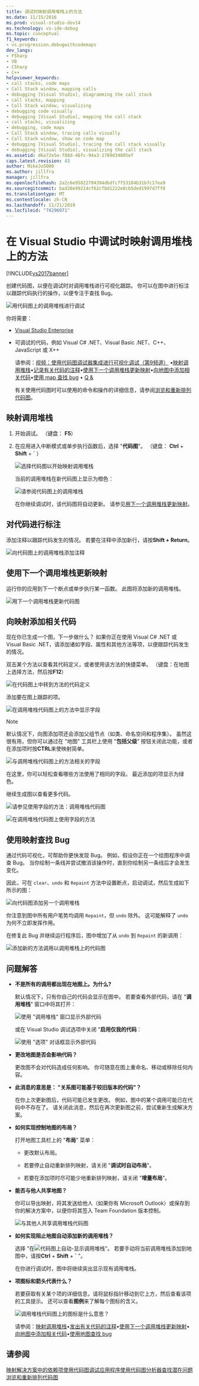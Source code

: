 ```yaml
---
title: 调试时映射调用堆栈上的方法
ms.date: 11/15/2016
ms.prod: visual-studio-dev14
ms.technology: vs-ide-debug
ms.topic: conceptual
f1_keywords:
- vs.progression.debugwithcodemaps
dev_langs:
- FSharp
- VB
- CSharp
- C++
helpviewer_keywords:
- call stacks, code maps
- Call Stack window, mapping calls
- debugging [Visual Studio], diagramming the call stack
- call stacks, mapping
- Call Stack window, visualizing
- debugging code visually
- debugging [Visual Studio], mapping the call stack
- call stacks, visualizing
- debugging, code maps
- Call Stack window, tracing calls visually
- Call Stack window, show on code map
- debugging [Visual Studio], tracing the call stack visually
- debugging [Visual Studio], visualizing the call stack
ms.assetid: d6a72e5e-f88d-46fc-94a3-1789d34805ef
caps.latest.revision: 43
author: MikeJo5000
ms.author: jillfra
manager: jillfra
ms.openlocfilehash: 2a2c6e95822794394dbdfc7f53104b31b7c17ea9
ms.sourcegitcommit: bad28e99214cf62cfbd1222e8cb5ded1997d7ff0
ms.translationtype: MT
ms.contentlocale: zh-CN
ms.lasthandoff: 11/21/2019
ms.locfileid: "74296071"
---
```

# <a name="map-methods-on-the-call-stack-while-debugging-in-visual-studio"></a>在 Visual Studio 中调试时映射调用堆栈上的方法
[!INCLUDE[vs2017banner](../includes/vs2017banner.md)]

创建代码图，以便在调试时对调用堆栈进行可视化跟踪。 你可以在图中进行标注以跟踪代码执行的操作，以便专注于查找 Bug。

 ![用代码图上的调用堆栈进行调试](../debugger/media/debuggermap-overview.png "DebuggerMap_Overview")

 你将需要：

- [Visual Studio Enterprise](https://www.visualstudio.com/downloads/download-visual-studio-vs)

- 可调试的代码，例如 Visual C# .NET、Visual Basic .NET、C++、JavaScript 或 X++

  请参阅：[视频：使用代码图调试器集成进行可视化调试（第9频道）](https://go.microsoft.com/fwlink/?LinkId=293418) •[映射调用堆栈](#MapStack)•[记录有关代码的注释](#MakeNotes)•[使用下一个调用堆栈更新映射](#UpdateMap)•[向地图中添加相关代码](#AddRelatedCode)•[使用 map 查找 bug](#FindBugs) • [Q &](#QA)

  有关使用代码图时可以使用的命令和操作的详细信息，请参阅[浏览和重新排列代码图](../modeling/browse-and-rearrange-code-maps.md)。

## <a name="MapStack"></a>映射调用堆栈

1. 开始调试。 （键盘： **F5**）

2. 在应用进入中断模式或单步执行函数后，选择 "**代码图**"。 （键盘： **Ctrl** + **Shift** +  **`** ）

     ![选择代码图以开始映射调用堆栈](../debugger/media/debuggermap-choosecodemap.png "DebuggerMap_ChooseCodeMap")

     当前的调用堆栈在新代码图上显示为橙色：

     ![请参阅代码图上的调用堆栈](../debugger/media/debuggermap-seeundocallstack.png "DebuggerMap_SeeUndoCallStack")

     在你继续调试时，该代码图将自动更新。 请参见[用下一个调用堆栈更新映射](#UpdateMap)。

## <a name="MakeNotes"></a>对代码进行标注
 添加注释以跟踪代码发生的情况。 若要在注释中添加新行，请按**Shift + Return**。

 ![向代码图上的调用堆栈添加注释](../debugger/media/debuggermap-addcomment.png "DebuggerMap_AddComment")

## <a name="UpdateMap"></a>使用下一个调用堆栈更新映射
 运行你的应用到下一个断点或单步执行某一函数。 此图将添加新的调用堆栈。

 ![用下一个调用堆栈更新代码图](../debugger/media/debuggermap-addclearcallstack.png "DebuggerMap_AddClearCallStack")

## <a name="AddRelatedCode"></a>向映射添加相关代码
 现在你已生成一个图，下一步做什么？ 如果你正在使用 Visual C# .NET 或 Visual Basic .NET，请添加诸如字段、属性和其他方法等项，以便跟踪代码发生的情况。

 双击某个方法以查看其代码定义，或者使用该方法的快捷菜单。 （键盘：在地图上选择方法，然后按**F12**）

 ![在代码图上中转到方法的代码定义](../debugger/media/debuggermap-gotocodedefinition.png "DebuggerMap_GoToCodeDefinition")

 添加要在图上跟踪的项。

 ![在调用堆栈代码图上的方法中显示字段](../debugger/media/debuggermap-showfields.png "DebuggerMap_ShowFields")

> [!NOTE]
> 默认情况下，向图添加项还会添加父组节点（如类、命名空间和程序集）。 虽然这很有用，但你可以通过在 "地图" 工具栏上使用 "**包括父级**" 按钮关闭此功能，或者在添加项时按**CTRL**来使映射简单。

 ![与调用堆栈代码图上的方法相关的字段](../debugger/media/debuggermap-showedfields.png "DebuggerMap_ShowedFields")

 在这里，你可以轻松查看哪些方法使用了相同的字段。 最近添加的项显示为绿色。

 继续生成图以查看更多代码。

 ![请参见使用字段的方法：调用堆栈代码图](../debugger/media/debuggermap-findallreferences.png "DebuggerMap_FindAllReferences")

 ![在调用堆栈代码图上使用字段的方法](../debugger/media/debuggermap-foundallreferences.png "DebuggerMap_FoundAllReferences")

## <a name="FindBugs"></a>使用映射查找 Bug
 通过代码可视化，可帮助你更快发现 Bug。 例如，假设你正在一个绘图程序中调查 Bug。 当你绘制一条线并尝试撤消该操作时，直到你绘制另一条线后才会发生变化。

 因此，可在 `clear`、`undo` 和 `Repaint` 方法中设置断点，启动调试，然后生成如下所示的图：

 ![向代码图添加另一个调用堆栈](../debugger/media/debuggermap-addpaintobjectcallstack.png "DebuggerMap_AddPaintObjectCallStack")

 你注意到图中所有用户笔势均调用 `Repaint`，但 `undo` 除外。 这可能解释了 `undo` 为何不立即发挥作用。

 在修复此 Bug 并继续运行程序后，图中增加了从 `undo` 到 `Repaint` 的新调用：

 ![添加新的方法调用以调用堆栈上的代码图](../debugger/media/debuggermap-addnewcallforrepaint.png "DebuggerMap_AddNewCallForRepaint")

## <a name="QA"></a> 问题解答

- **不是所有的调用都出现在地图上。为什么?**

   默认情况下，只有你自己的代码会显示在图中。 若要查看外部代码，请在 "**调用堆栈**" 窗口中将其打开：

   ![使用 "调用堆栈" 窗口显示外部代码](../debugger/media/debuggermap-callstackmenu.png "DebuggerMap_CallStackMenu")

   或在 Visual Studio 调试选项中关闭 "**启用仅我的代码**：

   ![使用 "选项" 对话框显示外部代码](../debugger/media/debuggermap-debugoptions.png "DebuggerMap_DebugOptions")

- **更改地图是否会影响代码？**

   更改图不会对代码造成任何影响。 你可随意在图上重命名、移动或移除任何内容。

- **此消息的意思是： "关系图可能基于较旧版本的代码"？**

   在你上次更新图后，代码可能已发生更改。 例如，图中的某个调用可能已在代码中不存在了。 请关闭此消息，然后在再次更新图之前，尝试重新生成解决方案。

- **如何实现控制地图的布局？**

   打开地图工具栏上的 "**布局**" 菜单：

  - 更改默认布局。

  - 若要停止自动重新排列映射，请关闭 "**调试时自动布局**"。

  - 若要在添加项时尽可能少地重新排列映射，请关闭 "**增量布局**"。

- **能否与他人共享地图？**

   你可以导出映射，将其发送给他人（如果你有 Microsoft Outlook）或保存到你的解决方案中，以便你将其签入 Team Foundation 版本控制。

   ![与其他人共享调用堆栈代码图](../debugger/media/debuggermap-sharewithothers.png "DebuggerMap_ShareWithOthers")

- **如何实现阻止地图自动添加新的调用堆栈？**

   选择 "在![代码图上自动&#45;显示调用堆栈](../debugger/media/debuggermap-automaticupdateicon.gif "DebuggerMap_AutomaticUpdateIcon")"。 若要手动将当前调用堆栈添加到地图中，请按**Ctrl** + **Shift** +  **`** "。

   在你进行调试时，图中将继续突出显示现有调用堆栈。

- **项图标和箭头代表什么？**

   若要获取有关某个项的详细信息，请将鼠标指针移动到它上方，然后查看该项的工具提示。 还可以查看**图例**来了解每个图标的含义。

   ![调用堆栈代码图上的图标是什么意思？](../debugger/media/debuggermap-showlegend.png "DebuggerMap_ShowLegend")

  请参阅：[映射调用堆栈](#MapStack)•[发出有关代码的注释](#MakeNotes)•[使用下一个调用堆栈更新映射](#UpdateMap)•[向地图中添加相关代码](#AddRelatedCode)•[使用地图查找 bug](#FindBugs)

## <a name="see-also"></a>请参阅
 [映射解决方案中的依赖项](../modeling/map-dependencies-across-your-solutions.md)[使用代码图调试应用程序](../modeling/use-code-maps-to-debug-your-applications.md)[使用代码图分析器查找潜在问题](../modeling/find-potential-problems-using-code-map-analyzers.md)[浏览和重新排列代码图](../modeling/browse-and-rearrange-code-maps.md)
